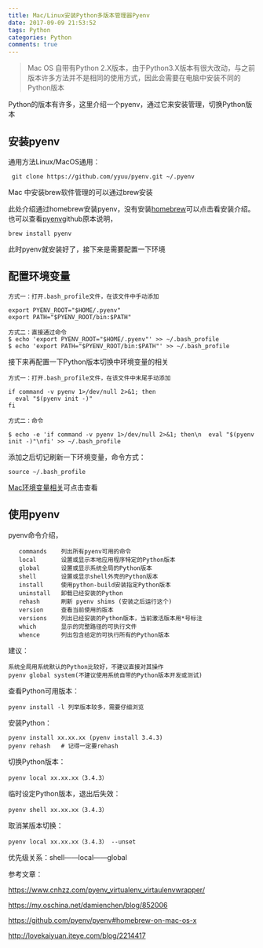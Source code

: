 ```yaml
---
title: Mac/Linux安装Python多版本管理器Pyenv
date: 2017-09-09 21:53:52
tags: Python
categories: Python
comments: true
---
```


> Mac OS 自带有Python 2.X版本，由于Python3.X版本有很大改动，与之前版本许多方法并不是相同的使用方式，因此会需要在电脑中安装不同的Python版本

<!---more--->
Python的版本有许多，这里介绍一个pyenv，通过它来安装管理，切换Python版本

## 安装pyenv

通用方法Linux/MacOS通用：

```
 git clone https://github.com/yyuu/pyenv.git ~/.pyenv

```

Mac 中安装brew软件管理的可以通过brew安装

此处介绍通过homebrew安装pyenv，没有安装[homebrew](https://hadronw.github.io/2017/06/14/Mac%E7%9A%84%E4%B8%80%E4%BA%9B%E9%85%8D%E7%BD%AE%E4%B9%8Biterm2%E7%AF%87/)可以点击看安装介绍。也可以查看[pyenv](https://github.com/pyenv/pyenv#homebrew-on-mac-os-x)github原本说明，

```
brew install pyenv
```
此时pyenv就安装好了，接下来是需要配置一下环境

## 配置环境变量

```
方式一：打开.bash_profile文件，在该文件中手动添加

export PYENV_ROOT="$HOME/.pyenv"
export PATH="$PYENV_ROOT/bin:$PATH"

方式二：直接通过命令
$ echo 'export PYENV_ROOT="$HOME/.pyenv"' >> ~/.bash_profile
$ echo 'export PATH="$PYENV_ROOT/bin:$PATH"' >> ~/.bash_profile

```

接下来再配置一下Python版本切换中环境变量的相关

```
方式一：打开.bash_profile文件，在该文件中末尾手动添加

if command -v pyenv 1>/dev/null 2>&1; then
  eval "$(pyenv init -)"
fi

方式二：命令

$ echo -e 'if command -v pyenv 1>/dev/null 2>&1; then\n  eval "$(pyenv init -)"\nfi' >> ~/.bash_profile

```

添加之后切记刷新一下环境变量，命令方式：
    
    source ~/.bash_profile

[Mac环境变量相关](https://hadronw.github.io/2017/06/17/Mac%E4%B8%AD%E9%85%8D%E7%BD%AE%E7%8E%AF%E5%A2%83%E5%8F%98%E9%87%8F/)可点击查看

## 使用pyenv

pyenv命令介绍，

```
   commands    列出所有pyenv可用的命令
   local       设置或显示本地应用程序特定的Python版本
   global      设置或显示系统全局的Python版本
   shell       设置或显示shell外壳的Python版本
   install     使用python-build安装指定Python版本
   uninstall   卸载已经安装的Python
   rehash      刷新 pyenv shims (安装之后运行这个)
   version     查看当前使用的版本
   versions    列出已经安装的Python版本，当前激活版本用*号标注
   which       显示的完整路径的可执行文件
   whence      列出包含给定的可执行所有的Python版本
```

建议：
    
    系统全局用系统默认的Python比较好，不建议直接对其操作
    pyenv global system(不建议使用系统自带的Python版本开发或测试)
    
查看Python可用版本：
    
    pyenv install -l 列举版本较多，需要仔细浏览

安装Python：

    pyenv install xx.xx.xx (pyenv install 3.4.3)
    pyenv rehash   # 记得一定要rehash

切换Python版本：

    pyenv local xx.xx.xx（3.4.3）
    
    
临时设定Python版本，退出后失效：
    
    pyenv shell xx.xx.xx（3.4.3）

取消某版本切换：

    pyenv local xx.xx.xx（3.4.3） --unset

优先级关系：shell——local——global


参考文章：

https://www.cnhzz.com/pyenv_virtualenv_virtaulenvwrapper/

https://my.oschina.net/damienchen/blog/852006

https://github.com/pyenv/pyenv#homebrew-on-mac-os-x

http://lovekaiyuan.iteye.com/blog/2214417


